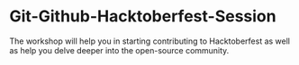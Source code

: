 # Git-Github-Hacktoberfest-Session
The workshop will help you in starting contributing to Hacktoberfest as well as help you delve deeper into the open-source community.
